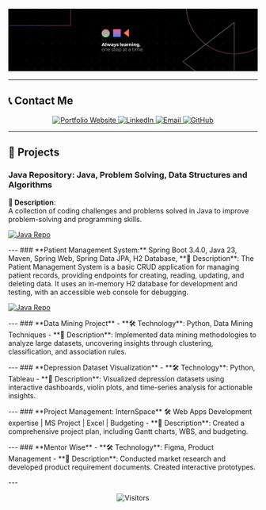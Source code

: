 <p align="center">
  <img src="assets/Banner.png" alt="Hero Image" style="max-width:100%; height:auto;">
</p>

---

## 📞 **Contact Me**

<p align="center">
  <a href="https://rakshitvahi.github.io/portfolio-website/" target="_blank">
    <img src="https://img.shields.io/badge/Portfolio-Visit%20My%20Website-orange?style=for-the-badge&logo=google-chrome" alt="Portfolio Website">
  </a>
  <a href="https://linkedin.com/in/rakshit-vahi" target="_blank">
    <img src="https://img.shields.io/badge/LinkedIn-Connect-blue?style=for-the-badge&logo=linkedin" alt="LinkedIn">
  </a>
  <a href="mailto:vahi.r@northeastern.edu" target="_blank">
    <img src="https://img.shields.io/badge/Email-Say%20Hi!-red?style=for-the-badge&logo=gmail" alt="Email">
  </a>
  <a href="https://github.com/RakshitVahi" target="_blank">
    <img src="https://img.shields.io/badge/GitHub-Visit%20My%20Repos-black?style=for-the-badge&logo=github" alt="GitHub">
  </a>
</p>

---
## 🚀 **Projects**
### **Java Repository:** Java, Problem Solving, Data Structures and Algorithms  
**📖 Description**:  
A collection of coding challenges and problems solved in Java to improve problem-solving and programming skills.
<p>
  <a href="https://github.com/Rakshitvahi/Java" target="_blank">
    <img src="https://img.shields.io/badge/Repository-View%20Project-blue?style=for-the-badge&logo=github" alt="Java Repo">
  </a>
</p>
---
### **Patient Management System:** Spring Boot 3.4.0, Java 23, Maven, Spring Web, Spring Data JPA, H2 Database,  
**📖 Description**:  
  The Patient Management System is a basic CRUD application for managing patient records, providing endpoints for creating, reading, updating, and deleting data. It uses an in-memory H2 database for development and testing, with an accessible web console for debugging.
  <p>
    <a href="https://github.com/Rakshitvahi/PatientManagement" target="_blank">
      <img src="https://img.shields.io/badge/Repository-View%20Project-blue?style=for-the-badge&logo=github" alt="Java Repo">
    </a>
  </p>
---
### **Data Mining Project**
- **🛠️ Technology**: Python, Data Mining Techniques  
- **📖 Description**:  
  Implemented data mining methodologies to analyze large datasets, uncovering insights through clustering, classification, and association rules.  
  <p>
    <!-- <a href="https://github.com/RakshitVahi/DataMiningProject" target="_blank">
      <img src="https://img.shields.io/badge/Repository-View%20Code-blue?style=for-the-badge&logo=github" alt="Data Mining Repo">
    </a> -->
  </p>
---
### **Depression Dataset Visualization**
- **🛠️ Technology**: Python, Tableau  
- **📖 Description**:  
  Visualized depression datasets using interactive dashboards, violin plots, and time-series analysis for actionable insights.  
   <p>
    <!-- <a href="https://github.com/RakshitVahi/DepressionVisualization" target="_blank">
      <img src="https://img.shields.io/badge/Repository-View%20Code-blue?style=for-the-badge&logo=github" alt="Depression Visualization Repo">
    </a> -->
  </p>
---
### **Project Management: InternSpace**
🛠️ Web Apps Development expertise | MS Project | Excel | Budgeting   
- **📖 Description**: Created a comprehensive project plan, including Gantt charts, WBS, and budgeting.  
  <p>
    <!-- <a href="https://github.com/Rakshitvahi/ProjectManagement-InternSpace" target="_blank">
      <img src="https://img.shields.io/badge/Repository-View%20Code-blue?style=for-the-badge&logo=github" alt="Intern Space Repo">
    </a> -->
  </p>
---
### **Mentor Wise**
- **🛠️ Technology**: Figma, Product Management  
- **📖 Description**: Conducted market research and developed product requirement documents. Created interactive prototypes.  
  <p>
    <!-- <a href="https://github.com/Rakshitvahi/ProjectManagement-InternSpace" target="_blank">
      <img src="https://img.shields.io/badge/Repository-View%20Code-blue?style=for-the-badge&logo=github" alt="Intern Space Repo">
    </a> -->
  </p>
---
<p align="center">
  <img src="https://visitor-badge.laobi.icu/badge?page_id=RakshitVahi" alt="Visitors">
</p>
